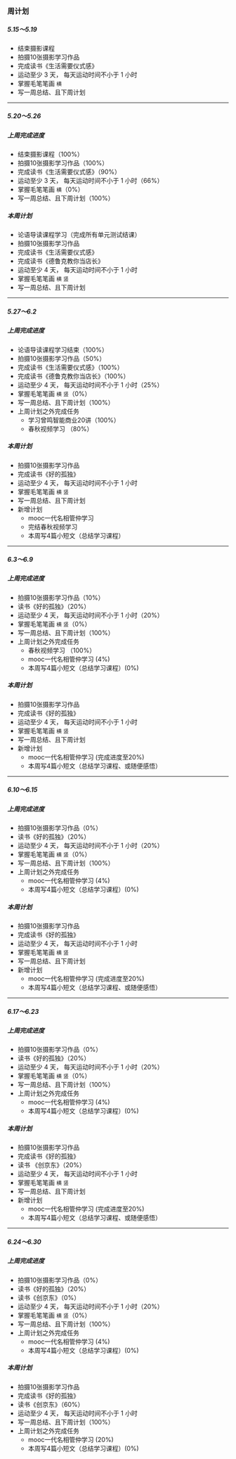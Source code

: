 ### 周计划

##### 5.15～5.19
* 结束摄影课程
* 拍摄10张摄影学习作品
* 完成读书《生活需要仪式感》
* 运动至少 3 天， 每天运动时间不小于 1 小时
* 掌握毛笔笔画 `横`
* 写一周总结、且下周计划

----------

##### 5.20～5.26

##### 上周完成进度
* 结束摄影课程（100%）
* 拍摄10张摄影学习作品（100%）
* 完成读书《生活需要仪式感》（90%）
* 运动至少 3 天， 每天运动时间不小于 1 小时（66%）
* 掌握毛笔笔画 `横`（0%）
* 写一周总结、且下周计划（100%）

##### 本周计划
* 论语导读课程学习（完成所有单元测试结课）
* 拍摄10张摄影学习作品
* 完成读书《生活需要仪式感》
* 完成读书《德鲁克教你当店长》
* 运动至少 4 天， 每天运动时间不小于 1 小时
* 掌握毛笔笔画 `横` `竖`
* 写一周总结、且下周计划

----------

##### 5.27～6.2

##### 上周完成进度
* 论语导读课程学习结束（100%）
* 拍摄10张摄影学习作品（50%）
* 完成读书《生活需要仪式感》（100%）
* 完成读书《德鲁克教你当店长》（100%）
* 运动至少 4 天， 每天运动时间不小于 1 小时（25%）
* 掌握毛笔笔画 `横` `竖`（0%）
* 写一周总结、且下周计划（100%）
* 上周计划之外完成任务
  * 学习曾鸣智能商业20讲（100%）
  * 春秋视频学习 （80%）

##### 本周计划
* 拍摄10张摄影学习作品
* 完成读书《好的孤独》
* 运动至少 4 天， 每天运动时间不小于 1 小时
* 掌握毛笔笔画 `横` `竖`
* 写一周总结、且下周计划
* 新增计划
  * mooc一代名相管仲学习
  * 完结春秋视频学习
  * 本周写4篇小短文（总结学习课程）
  
  
----------

##### 6.3～6.9

##### 上周完成进度
* 拍摄10张摄影学习作品（10%）
* 读书《好的孤独》（20%）
* 运动至少 4 天， 每天运动时间不小于 1 小时（20%）
* 掌握毛笔笔画 `横` `竖`（0%）
* 写一周总结、且下周计划（100%）
* 上周计划之外完成任务
  * 春秋视频学习 （100%）
  * mooc一代名相管仲学习 (4%)
  * 本周写4篇小短文（总结学习课程）(0%)

##### 本周计划
* 拍摄10张摄影学习作品
* 完成读书《好的孤独》
* 运动至少 4 天， 每天运动时间不小于 1 小时
* 掌握毛笔笔画 `横` `竖`
* 写一周总结、且下周计划
* 新增计划
  * mooc一代名相管仲学习 (完成进度至20%)
  * 本周写4篇小短文（总结学习课程、或随便感悟）
  
  
----------

##### 6.10～6.15

##### 上周完成进度
* 拍摄10张摄影学习作品（0%）
* 读书《好的孤独》（20%）
* 运动至少 4 天， 每天运动时间不小于 1 小时（20%）
* 掌握毛笔笔画 `横` `竖`（0%）
* 写一周总结、且下周计划（100%）
* 上周计划之外完成任务
  * mooc一代名相管仲学习 (4%)
  * 本周写4篇小短文（总结学习课程）(0%)

##### 本周计划
* 拍摄10张摄影学习作品
* 完成读书《好的孤独》
* 运动至少 4 天， 每天运动时间不小于 1 小时
* 掌握毛笔笔画 `横` `竖`
* 写一周总结、且下周计划
* 新增计划
  * mooc一代名相管仲学习 (完成进度至20%)
  * 本周写4篇小短文（总结学习课程、或随便感悟）
  
----------

##### 6.17～6.23

##### 上周完成进度
* 拍摄10张摄影学习作品（0%）
* 读书《好的孤独》（20%）
* 运动至少 4 天， 每天运动时间不小于 1 小时（20%）
* 掌握毛笔笔画 `横` `竖`（0%）
* 写一周总结、且下周计划（100%）
* 上周计划之外完成任务
  * mooc一代名相管仲学习 (4%)
  * 本周写4篇小短文（总结学习课程）(0%)

##### 本周计划
* 拍摄10张摄影学习作品
* 完成读书《好的孤独》
* 读书 《创京东》（20%）
* 运动至少 4 天， 每天运动时间不小于 1 小时
* 掌握毛笔笔画 `横` `竖`
* 写一周总结、且下周计划
* 新增计划
  * mooc一代名相管仲学习 (完成进度至20%)
  * 本周写4篇小短文（总结学习课程、或随便感悟）
  
----------

##### 6.24～6.30

##### 上周完成进度
* 拍摄10张摄影学习作品（0%）
* 读书《好的孤独》（20%）
* 读书《创京东》（0%）
* 运动至少 4 天， 每天运动时间不小于 1 小时（20%）
* 掌握毛笔笔画 `横` `竖`（0%）
* 写一周总结、且下周计划（100%）
* 上周计划之外完成任务
  * mooc一代名相管仲学习 (4%)
  * 本周写4篇小短文（总结学习课程）(0%)

##### 本周计划
* 拍摄10张摄影学习作品
* 完成读书《好的孤独》
* 读书《创京东》（60%）
* 运动至少 4 天， 每天运动时间不小于 1 小时
* 写一周总结、且下周计划（100%）
* 上周计划之外完成任务
  * mooc一代名相管仲学习 (20%)
  * 本周写4篇小短文（总结学习课程）(0%)
